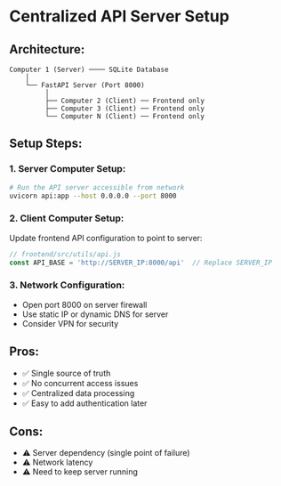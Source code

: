 # Centralized API Server Setup

## Architecture:
```
Computer 1 (Server) ──── SQLite Database
    │
    └── FastAPI Server (Port 8000)
         │
         ├── Computer 2 (Client) ── Frontend only
         ├── Computer 3 (Client) ── Frontend only  
         └── Computer N (Client) ── Frontend only
```

## Setup Steps:

### 1. Server Computer Setup:
```bash
# Run the API server accessible from network
uvicorn api:app --host 0.0.0.0 --port 8000
```

### 2. Client Computer Setup:
Update frontend API configuration to point to server:

```javascript
// frontend/src/utils/api.js
const API_BASE = 'http://SERVER_IP:8000/api'  // Replace SERVER_IP
```

### 3. Network Configuration:
- Open port 8000 on server firewall
- Use static IP or dynamic DNS for server
- Consider VPN for security

## Pros:
- ✅ Single source of truth
- ✅ No concurrent access issues  
- ✅ Centralized data processing
- ✅ Easy to add authentication later

## Cons:
- ⚠️ Server dependency (single point of failure)
- ⚠️ Network latency
- ⚠️ Need to keep server running
